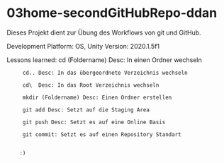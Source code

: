 # 03home-secondGitHubRepo-ddan

Dieses Projekt dient zur Übung des Workflows von git 
        und GitHub.

Development Platform: OS, Unity Version: 2020.1.5f1

Lessons learned: cd (Foldername) Desc: In einen Ordner wechseln

		 cd.. Desc: In das übergeordnete Verzeichnis wechseln
		
		 cd\  Desc: In das Root Verzeichnis wechseln

		 mkdir (Foldername) Desc: Einen Ordner erstellen

		 git add Desc: Setzt auf die Staging Area

		 git push Desc: Setzt es auf eine Online Basis

		 git commit: Setzt es auf einen Repository Standart


		:)

		 